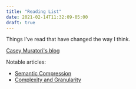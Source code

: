 ```yaml
---
title: "Reading List"
date: 2021-02-14T11:32:09-05:00
draft: true
---
```


Things I've read that have changed the way I think.

[Casey Muratori's blog](https://caseymuratori.com/contents)

Notable articles:
- [Semantic Compression](https://caseymuratori.com/blog_0015)
- [Complexity and Granularity](https://caseymuratori.com/blog_0016)

